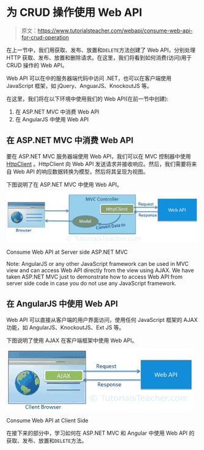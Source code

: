 # 为 CRUD 操作使用 Web API

> 原文：<https://www.tutorialsteacher.com/webapi/consume-web-api-for-crud-operation>

在上一节中，我们用获取、发布、放置和`DELETE`方法创建了 Web API，分别处理 HTTP 获取、发布、放置和删除请求。在这里，我们将看到如何消费(访问)用于 CRUD 操作的 Web API。

Web API 可以在中的服务器端代码中访问 .NET，也可以在客户端使用 JavaScript 框架，如 jQuery、AnguarJS、KnockoutJS 等。

在这里，我们将在以下环境中使用我们的 Web API(在前一节中创建):

1.  在 ASP.NET MVC 中消费 Web API
2.  在 AngularJS 中使用 Web API

## 在 ASP.NET MVC 中消费 Web API

要在 ASP.NET MVC 服务器端使用 Web API，我们可以在 MVC 控制器中使用 [HttpClient](/webapi/consuming-web-api-in-dotnet-using-httpclient) 。HttpClient 向 Web API 发送请求并接收响应。然后，我们需要将来自 Web API 的响应数据转换为模型，然后将其呈现为视图。

下图说明了在 ASP.NET MVC 中使用 Web API。

[![](img/eddc058f063f4999ff6029e1d4955073.png)](../../Content/images/webapi/consume-webapi-in-mvc.png)

Consume Web API at Server side ASP.NET MVC



Note: AngularJS or any other JavaScript framework can be used in MVC view and can access Web API directly from the view using AJAX. We have taken ASP.NET MVC just to demonstrate how to access Web API from server side code in case you do not use any JavaScript framework.

## 在 AngularJS 中使用 Web API

Web API 可以直接从客户端的用户界面访问，使用任何 JavaScript 框架的 AJAX 功能，如 AngularJS、KnockoutJS、Ext JS 等。

下图说明了使用 AJAX 在客户端框架中使用 Web API。

[![](img/bdcaaa5704afcf8a89d787c72581d81f.png)](../../Content/images/webapi/consume-webapi-clientside.png)

Consume Web API at Client Side



在接下来的部分中，学习如何在 ASP.NET MVC 和 Angular 中使用 Web API 的获取、发布、放置和`DELETE`方法。